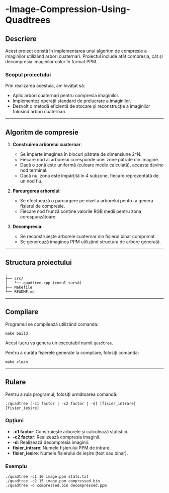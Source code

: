 # -Image-Compression-Using-Quadtrees

## Descriere

Acest proiect constă în implementarea unui algoritm de compresie a imaginilor utilizând arbori cuaternari. Proiectul include atât compresia, cât și decompresia imaginilor color în format PPM.

### Scopul proiectului

Prin realizarea acestuia, am învățat să:
- Aplic arbori cuaternari pentru compresia imaginilor.
- Implementez operații standard de prelucrare a imaginilor.
- Dezvolt o metodă eficientă de stocare și reconstrucție a imaginilor folosind arbori cuaternari.

---

## Algoritm de compresie

1. **Construirea arborelui cuaternar**:
   - Se împarte imaginea în blocuri pătrate de dimensiune 2^N.
   - Fiecare nod al arborelui corespunde unei zone pătrate din imagine.
   - Dacă o zonă este uniformă (culoare medie calculată), aceasta devine nod terminal.
   - Dacă nu, zona este împărțită în 4 subzone, fiecare reprezentată de un nod fiu.

2. **Parcurgerea arborelui**:
   - Se efectuează o parcurgere pe nivel a arborelui pentru a genera fișierul de compresie.
   - Fiecare nod frunză conține valorile RGB medii pentru zona corespunzătoare.

3. **Decompresia**:
   - Se reconstruiește arborele cuaternar din fișierul binar comprimat.
   - Se generează imaginea PPM utilizând structura de arbore generată.

---

## Structura proiectului

```
.
├── src/
│   └── quadtree.cpp (codul sursă)
├── Makefile
└── README.md
```

---

## Compilare

Programul se compilează utilizând comanda:

```
make build
```

Acest lucru va genera un executabil numit `quadtree`.

Pentru a curăța fișierele generate la compilare, folosiți comanda:

```
make clean
```

---

## Rulare

Pentru a rula programul, folosiți următoarea comandă:

```
./quadtree [-c1 factor | -c2 factor | -d] [fisier_intrare] [fisier_iesire]
```

### Opțiuni
- **-c1 factor**: Construiește arborele și calculează statistici.
- **-c2 factor**: Realizează compresia imaginii.
- **-d**: Realizează decompresia imaginii.
- **fisier_intrare**: Numele fișierului PPM de intrare.
- **fisier_iesire**: Numele fișierului de ieșire (text sau binar).

### Exemplu

```
./quadtree -c1 10 image.ppm stats.txt
./quadtree -c2 15 image.ppm compressed.bin
./quadtree -d compressed.bin decompressed.ppm
```